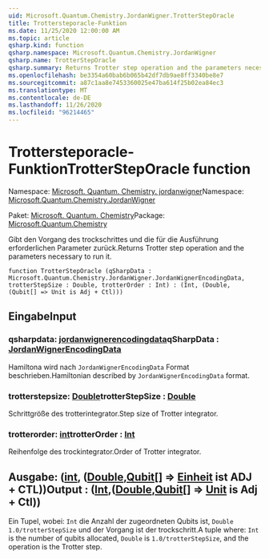 ```yaml
---
uid: Microsoft.Quantum.Chemistry.JordanWigner.TrotterStepOracle
title: Trottersteporacle-Funktion
ms.date: 11/25/2020 12:00:00 AM
ms.topic: article
qsharp.kind: function
qsharp.namespace: Microsoft.Quantum.Chemistry.JordanWigner
qsharp.name: TrotterStepOracle
qsharp.summary: Returns Trotter step operation and the parameters necessary to run it.
ms.openlocfilehash: be3354a60bab6b065b42df7db9ae8ff3340be8e7
ms.sourcegitcommit: a87c1aa8e7453360025e47ba614f25b02ea84ec3
ms.translationtype: MT
ms.contentlocale: de-DE
ms.lasthandoff: 11/26/2020
ms.locfileid: "96214465"
---
```

# <a name="trottersteporacle-function"></a><span data-ttu-id="df052-102">Trottersteporacle-Funktion</span><span class="sxs-lookup"><span data-stu-id="df052-102">TrotterStepOracle function</span></span>

<span data-ttu-id="df052-103">Namespace: [Microsoft. Quantum. Chemistry. jordanwigner](xref:Microsoft.Quantum.Chemistry.JordanWigner)</span><span class="sxs-lookup"><span data-stu-id="df052-103">Namespace: [Microsoft.Quantum.Chemistry.JordanWigner](xref:Microsoft.Quantum.Chemistry.JordanWigner)</span></span>

<span data-ttu-id="df052-104">Paket: [Microsoft. Quantum. Chemistry](https://nuget.org/packages/Microsoft.Quantum.Chemistry)</span><span class="sxs-lookup"><span data-stu-id="df052-104">Package: [Microsoft.Quantum.Chemistry](https://nuget.org/packages/Microsoft.Quantum.Chemistry)</span></span>


<span data-ttu-id="df052-105">Gibt den Vorgang des trockschrittes und die für die Ausführung erforderlichen Parameter zurück.</span><span class="sxs-lookup"><span data-stu-id="df052-105">Returns Trotter step operation and the parameters necessary to run it.</span></span>

```qsharp
function TrotterStepOracle (qSharpData : Microsoft.Quantum.Chemistry.JordanWigner.JordanWignerEncodingData, trotterStepSize : Double, trotterOrder : Int) : (Int, (Double, (Qubit[] => Unit is Adj + Ctl)))
```


## <a name="input"></a><span data-ttu-id="df052-106">Eingabe</span><span class="sxs-lookup"><span data-stu-id="df052-106">Input</span></span>

### <a name="qsharpdata--jordanwignerencodingdata"></a><span data-ttu-id="df052-107">qsharpdata: [jordanwignerencodingdata](xref:Microsoft.Quantum.Chemistry.JordanWigner.JordanWignerEncodingData)</span><span class="sxs-lookup"><span data-stu-id="df052-107">qSharpData : [JordanWignerEncodingData](xref:Microsoft.Quantum.Chemistry.JordanWigner.JordanWignerEncodingData)</span></span>

<span data-ttu-id="df052-108">Hamiltona wird nach `JordanWignerEncodingData` Format beschrieben.</span><span class="sxs-lookup"><span data-stu-id="df052-108">Hamiltonian described by `JordanWignerEncodingData` format.</span></span>


### <a name="trotterstepsize--double"></a><span data-ttu-id="df052-109">trotterstepsize: [Double](xref:microsoft.quantum.lang-ref.double)</span><span class="sxs-lookup"><span data-stu-id="df052-109">trotterStepSize : [Double](xref:microsoft.quantum.lang-ref.double)</span></span>

<span data-ttu-id="df052-110">Schrittgröße des trotterintegrator.</span><span class="sxs-lookup"><span data-stu-id="df052-110">Step size of Trotter integrator.</span></span>


### <a name="trotterorder--int"></a><span data-ttu-id="df052-111">trotterorder: [int](xref:microsoft.quantum.lang-ref.int)</span><span class="sxs-lookup"><span data-stu-id="df052-111">trotterOrder : [Int](xref:microsoft.quantum.lang-ref.int)</span></span>

<span data-ttu-id="df052-112">Reihenfolge des trockintegrator.</span><span class="sxs-lookup"><span data-stu-id="df052-112">Order of Trotter integrator.</span></span>



## <a name="output--intdoublequbit--unit--is-adj--ctl"></a><span data-ttu-id="df052-113">Ausgabe: ([int](xref:microsoft.quantum.lang-ref.int), ([Double](xref:microsoft.quantum.lang-ref.double),[Qubit](xref:microsoft.quantum.lang-ref.qubit)[] => [Einheit](xref:microsoft.quantum.lang-ref.unit)  ist ADJ + CTL))</span><span class="sxs-lookup"><span data-stu-id="df052-113">Output : ([Int](xref:microsoft.quantum.lang-ref.int),([Double](xref:microsoft.quantum.lang-ref.double),[Qubit](xref:microsoft.quantum.lang-ref.qubit)[] => [Unit](xref:microsoft.quantum.lang-ref.unit)  is Adj + Ctl))</span></span>

<span data-ttu-id="df052-114">Ein Tupel, wobei: `Int` die Anzahl der zugeordneten Qubits ist, `Double` `1.0/trotterStepSize` und der Vorgang ist der trockschritt.</span><span class="sxs-lookup"><span data-stu-id="df052-114">A tuple where: `Int` is the number of qubits allocated, `Double` is `1.0/trotterStepSize`, and the operation is the Trotter step.</span></span>
